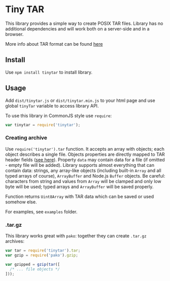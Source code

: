 # Tiny TAR

This library provides a simple way to create POSIX TAR files. 
Library has no additional dependencies and will work both 
on a server-side and in a browser.

More info about TAR format can be found 
[here](http://www.gnu.org/software/tar/manual/html_node/Standard.html)

## Install

Use `npm install tinytar` to install library.
 
## Usage

Add `dist/tinytar.js` or `dist/tinytar.min.js` to your html page and use
global `tinyTar` variable to access library API.

To use this library in CommonJS style use `require`:
```javascript
var tinytar = require('tinytar');
```

### Creating archive

Use `require('tinytar').tar` function. It accepts an array with objects; each
object describes a single file. Objects properties are directly mapped to
TAR header fields ([see here](lib/types.js)). Property `data` may contain
data for a file (if omitted - empty file will be added). Library supports 
almost everything that can contain data: strings, any array-like objects 
(including built-in `Array` and all typed arrays of course), `ArrayBuffer` and
Node.js `Buffer` objects. Be careful: characters from string and values 
from `Array` will be clamped and only low byte will be used; 
typed arrays and `ArrayBuffer` will be saved properly.
  
Function returns `Uint8Array` with TAR data which can be saved or used 
somehow else.
  
For examples, see `examples` folder.  

### .tar.gz

This library works great with `pako`: together they can 
create `.tar.gz` archives:

```javascript
var tar = require('tinytar').tar;
var gzip = require('pako').gzip;

var gzipped = gzip(tar([
  /* ... file objects */
]));
```
